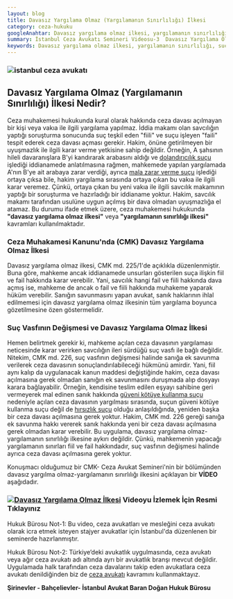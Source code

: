 ```yaml
---
layout: blog
title: Davasız Yargılama Olmaz (Yargılamanın Sınırlılığı) İlkesi
category: ceza-hukuku
googleAnahtar: Davasız yargılama olmaz ilkesi, yargılamanın sınırlılığı, suç vasfının değişmesi, hukuk bürosu, avukat, ağır ceza avukatı, istanbul avukat, istanbul ceza avukatı, ceza davası
summary: İstanbul Ceza Avukatı Semineri Videosu-3  Davasız Yargılama Olmaz-Yargılamanın Sınırlılığı İlkesi, Ceza avukatlarına ve ceza avukatı olmak isteyen stajyer avukatlara yönelik İstanbul'da verdiğimiz mesleki seminerin videosudur.
keywords: Davasız yargılama olmaz ilkesi, yargılamanın sınırlılığı, suç vasfının değişmesi, hukuk bürosu, avukat, ağır ceza avukatı, istanbul avukat, istanbul ceza avukatı, ceza davası
---
```


### ![istanbul ceza avukatı](https://camo.githubusercontent.com/f24abcba8f58bb01aef0b92787e06b188fde43a5/687474703a2f2f692e68697a6c69726573696d2e636f6d2f704244455a6e2e6a7067 "Ceza Avukatı")

## Davasız Yargılama Olmaz (Yargılamanın Sınırlılığı) İlkesi Nedir?

Ceza muhakemesi hukukunda kural olarak hakkında ceza davası açılmayan bir kişi veya vakıa ile ilgili yargılama yapılmaz. İddia makamı olan savcılığın yaptığı soruşturma sonucunda suç teşkil eden "fiili" ve suçu işleyen "faili" tespit ederek ceza davası açması gerekir. Hakim, önüne getirilmeyen bir uyuşmazlık ile ilgili karar verme yetkisine sahip değildir. Örneğin, A şahsının hileli davaranışlara B'yi kandırarak arabasını aldığı ve [dolandırıcılık suçu](https://barandogan.av.tr/blog/ceza-hukuku/nitelikli-dolandiricilik-sucu-cezasi.html) işlediği iddianamede anlatılmasına rağmen, mahkemede yapılan yargılamada A'nın B'ye ait arabaya zarar verdiği, ayrıca [mala zarar verme suçu](https://barandogan.av.tr/blog/ceza-hukuku/mala-zarar-verme-sucunun-cezasi.html) işlediği ortaya çıksa bile, hakim yargılama sırasında ortaya çıkan bu vakıa ile ilgili karar veremez. Çünkü, ortaya çıkan bu yeni vakıa ile ilgili savcılık makamının yaptığı bir soruşturma ve hazırladığı bir iddianame yoktur. Hakim, savcılık makamı tarafından usulüne uygun açılmış bir dava olmadan uyuşmazlığa el atamaz. Bu durumu ifade etmek üzere, ceza muhakemesi hukukunda **"davasız yargılama olmaz ilkesi"** veya **"yargılamanın sınırlılığı ilkesi"** kavramları kullanılmaktadır.

### Ceza Muhakamesi Kanunu'nda (CMK) Davasız Yargılama Olmaz İlkesi

Davasız yargılama olmaz ilkesi, CMK md. 225/1'de açıklıkla düzenlenmiştir. Buna göre, mahkeme ancak iddianamede unsurları gösterilen suça ilişkin fiil ve fail hakkında karar verebilir. Yani, savcılık hangi fail ve fiili hakkında dava açmış ise, mahkeme de ancak o fail ve fiili hakkında muhakeme yaparak hüküm verebilir. Sanığın savunmasını yapan avukat, sanık haklarının ihlal edilmemesi için davasız yargılama olmaz ilkesinin tüm yargılama boyunca gözetilmesine özen göstermelidir.

### Suç Vasfının Değişmesi ve Davasız Yargılama Olmaz İlkesi

Hemen belirtmek gerekir ki, mahkeme açılan ceza davasının yargılaması neticesinde karar verirken savcılığın ileri sürdüğü suç vasfı ile bağlı değildir. Nitekim, CMK md. 226, suç vasfının değişmesi halinde sanığa ek savunma verilerek ceza davasının sonuçlandırılabileceği hükmünü amirdir. Yani, fiil aynı kalıp da uygulanacak kanun maddesi değiştiğinde hakim, ceza davası açılmasına gerek olmadan sanığın ek savunmasını duruşmada alıp dosyayı karara bağlayabilir. Örneğin, kendisine teslim edilen eşyayı sahibine geri vermeyerek mal edinen sanık hakkında [güveni kötüye kullanma suçu](https://barandogan.av.tr/blog/ceza-hukuku/hizmet-nedeniyle-guveni-kotuye-kullanma-sucu-cezasi.html) nedeniyle açılan ceza davasının yargılması sırasında, suçun güveni kötüye kullanma suçu değil de [hırsızlık suçu](https://barandogan.av.tr/blog/ceza-hukuku/hirsizlik-sucunun-cezasi.html) olduğu anlaşıldığında, yeniden başka bir ceza davası açılmasına gerek yoktur. Hakim, CMK md. 226 gereği sanığa ek savunma hakkı vererek sanık hakkında yeni bir ceza davası açılmasına gerek olmadan karar verebilir. Bu uygulama, davasız yargılama olmaz-yargılamanın sınırlılığı ilkesine aykırı değildir. Çünkü, mahkemenin yapacağı yargılamanın sınırları fiil ve fail hakkındadır, suç vasfının değişmesi halinde ayrıca ceza davası açılmasına gerek yoktur.

Konuşmacı olduğumuz bir CMK- Ceza Avukat Semineri'nin bir bölümünden davasız yargılma olmaz-yargılamanın sınırlılığı ilkesini açıklayan bir **VİDEO** aşağıdadır.

### [![Davasız Yargılama Olmaz İlkesi](https://i.ytimg.com/vi/wykDbNDYYR4/hqdefault.jpg)](https://youtu.be/wykDbNDYYR4 "Ceza Avukatı Semineri")     **Videoyu İzlemek İçin Resmi Tıklayınız**



Hukuk Bürosu Not-1: Bu video, ceza avukatları ve mesleğini ceza avukatı olarak icra etmek isteyen stajyer avukatlar için İstanbul'da düzenlenen bir seminerde hazırlanmıştır.

Hukuk Bürosu Not-2: Türkiye’deki avukatlık uygulmasında, ceza avukatı veya ağır ceza avukatı adı altında ayrı bir avukatlık branşı mevcut değildir. Uygulamada halk tarafından ceza davalarını takip eden avukatlara ceza avukatı denildiğinden biz de [ceza avukatı](https://barandogan.av.tr/blog/ceza-hukuku/ceza-avukatinin-islevi.html) kavramını kullanmaktayız.

**Şirinevler - Bahçelievler- İstanbul Avukat Baran Doğan Hukuk Bürosu**
